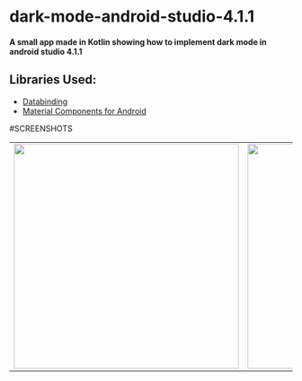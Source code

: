 # dark-mode-android-studio-4.1.1
#### A small app made in Kotlin showing how to implement dark mode in android studio 4.1.1

## Libraries Used:

- [Databinding](https://developer.android.com/jetpack/androidx/releases/databinding)
- [Material Components for Android](https://material.io/develop/android/docs/getting-started)

#SCREENSHOTS
<table>
  <tr>
    <td><img src="https://user-images.githubusercontent.com/29120494/102817259-74c44380-43f5-11eb-956d-433c63b16e8d.png" height="400px" /></td>
    <td><img src="" height="400px" /></td>
  </tr>
</table>
